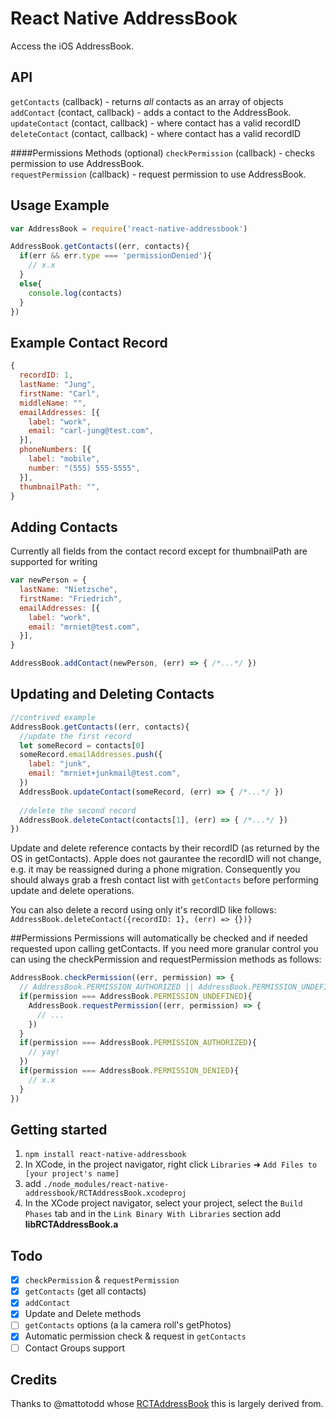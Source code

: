 # React Native AddressBook
Access the iOS AddressBook.  

## API
`getContacts` (callback) - returns *all* contacts as an array of objects  
`addContact` (contact, callback) - adds a contact to the AddressBook.  
`updateContact` (contact, callback) - where contact has a valid recordID  
`deleteContact` (contact, callback) - where contact has a valid recordID  

####Permissions Methods (optional)
`checkPermission` (callback) - checks permission to use AddressBook.  
`requestPermission` (callback) - request permission to use AddressBook.  

## Usage Example
```js
var AddressBook = require('react-native-addressbook')

AddressBook.getContacts((err, contacts){
  if(err && err.type === 'permissionDenied'){
    // x.x
  }
  else{
    console.log(contacts)
  }
})
```

## Example Contact Record
```js
{
  recordID: 1,
  lastName: "Jung",
  firstName: "Carl",
  middleName: "",
  emailAddresses: [{
    label: "work",
    email: "carl-jung@test.com",
  }],
  phoneNumbers: [{
    label: "mobile",
    number: "(555) 555-5555",
  }],
  thumbnailPath: "",
}
```

## Adding Contacts
Currently all fields from the contact record except for thumbnailPath are supported for writing
```js
var newPerson = {
  lastName: "Nietzsche",
  firstName: "Friedrich",
  emailAddresses: [{
    label: "work",
    email: "mrniet@test.com",
  }],
}

AddressBook.addContact(newPerson, (err) => { /*...*/ })
```

## Updating and Deleting Contacts
```js
//contrived example
AddressBook.getContacts((err, contacts){
  //update the first record
  let someRecord = contacts[0]
  someRecord.emailAddresses.push({
    label: "junk",
    email: "mrniet+junkmail@test.com",
  })
  AddressBook.updateContact(someRecord, (err) => { /*...*/ })
  
  //delete the second record
  AddressBook.deleteContact(contacts[1], (err) => { /*...*/ })
})
```
Update and delete reference contacts by their recordID (as returned by the OS in getContacts). Apple does not gaurantee the recordID will not change, e.g. it may be reassigned during a phone migration. Consequently you should always grab a fresh contact list with `getContacts` before performing update and delete operations.

You can also delete a record using only it's recordID like follows: `AddressBook.deleteContact({recordID: 1}, (err) => {})}`

##Permissions
Permissions will automatically be checked and if needed requested upon calling getContacts. If you need more granular control you can using the checkPermission and requestPermission methods as follows:
```js
AddressBook.checkPermission((err, permission) => {
  // AddressBook.PERMISSION_AUTHORIZED || AddressBook.PERMISSION_UNDEFINED || AddressBook.PERMISSION_DENIED
  if(permission === AddressBook.PERMISSION_UNDEFINED){
    AddressBook.requestPermission((err, permission) => {
      // ...
    })
  }
  if(permission === AddressBook.PERMISSION_AUTHORIZED){
    // yay!
  })
  if(permission === AddressBook.PERMISSION_DENIED){
    // x.x
  }
})
```

## Getting started
1. `npm install react-native-addressbook`
2. In XCode, in the project navigator, right click `Libraries` ➜ `Add Files to [your project's name]`
3. add `./node_modules/react-native-addressbook/RCTAddressBook.xcodeproj`
4. In the XCode project navigator, select your project, select the `Build Phases` tab and in the `Link Binary With Libraries` section add **libRCTAddressBook.a**

## Todo
- [x] `checkPermission` & `requestPermission`
- [x] `getContacts` (get all contacts)
- [x] `addContact`
- [x] Update and Delete methods
- [ ] `getContacts` options (a la camera roll's getPhotos)
- [x] Automatic permission check & request in `getContacts`
- [ ] Contact Groups support

## Credits
Thanks to @mattotodd whose [RCTAddressBook](https://github.com/mattotodd/react-native-addressbook-ios) this is largely derived from.

